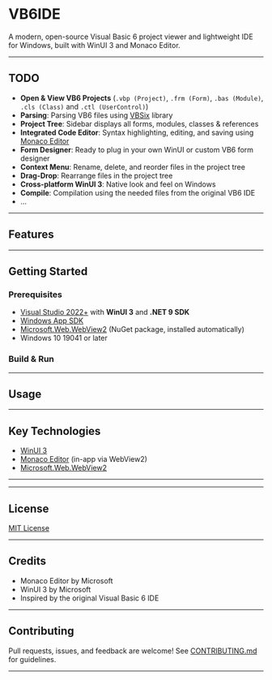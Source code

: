 # VB6IDE

A modern, open-source Visual Basic 6 project viewer and lightweight IDE for Windows, built with WinUI 3 and Monaco Editor.

---

## TODO

- **Open & View VB6 Projects** (`.vbp (Project)`, `.frm (Form)`, `.bas (Module)`, `.cls (Class)` and `.ctl (UserControl)`)
- **Parsing**: Parsing VB6 files using [VBSix](https://github.com/Dekryptor/NPL/tree/main/VBSixHelper) library
- **Project Tree**: Sidebar displays all forms, modules, classes & references
- **Integrated Code Editor**: Syntax highlighting, editing, and saving using [Monaco Editor](https://microsoft.github.io/monaco-editor/)
- **Form Designer**: Ready to plug in your own WinUI or custom VB6 form designer
- **Context Menu**: Rename, delete, and reorder files in the project tree
- **Drag-Drop**: Rearrange files in the project tree
- **Cross-platform WinUI 3**: Native look and feel on Windows
- **Compile**: Compilation using the needed files from the original VB6 IDE
- ...
---

## Features



---

## Getting Started

### Prerequisites

- [Visual Studio 2022+](https://visualstudio.microsoft.com/) with **WinUI 3** and **.NET 9 SDK**
- [Windows App SDK](https://learn.microsoft.com/en-us/windows/apps/windows-app-sdk/)
- [Microsoft.Web.WebView2](https://www.nuget.org/packages/Microsoft.Web.WebView2/) (NuGet package, installed automatically)
- Windows 10 19041 or later

### Build & Run


---

## Usage


---

## Key Technologies

- [WinUI 3](https://learn.microsoft.com/en-us/windows/apps/winui/winui3/)
- [Monaco Editor](https://microsoft.github.io/monaco-editor/) (in-app via WebView2)
- [Microsoft.Web.WebView2](https://learn.microsoft.com/en-us/microsoft-edge/webview2/)

---
---

## License

[MIT License](LICENSE)

---

## Credits

- Monaco Editor by Microsoft
- WinUI 3 by Microsoft
- Inspired by the original Visual Basic 6 IDE

---

## Contributing

Pull requests, issues, and feedback are welcome! See [CONTRIBUTING.md](CONTRIBUTING.md) for guidelines.

---